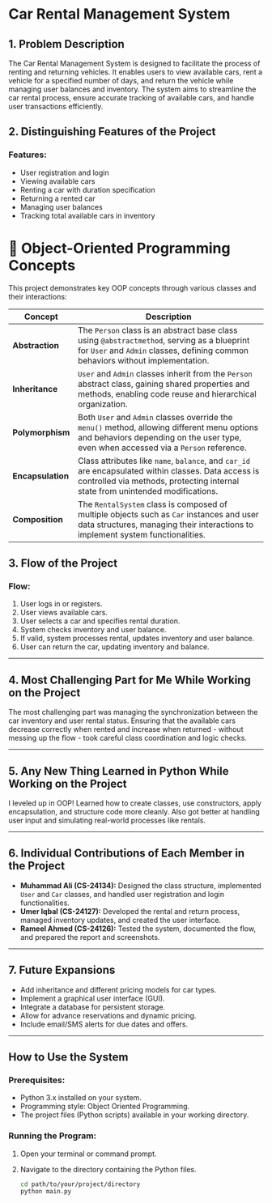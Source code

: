 # Car Rental Management System

## 1. Problem Description
The Car Rental Management System is designed to facilitate the process of renting and returning vehicles. It enables users to view available cars, rent a vehicle for a specified number of days, and return the vehicle while managing user balances and inventory. The system aims to streamline the car rental process, ensure accurate tracking of available cars, and handle user transactions efficiently.

## 2. Distinguishing Features of the Project

### Features:
- User registration and login  
- Viewing available cars  
- Renting a car with duration specification  
- Returning a rented car  
- Managing user balances  
- Tracking total available cars in inventory  


# 🧠 Object-Oriented Programming Concepts

This project demonstrates key OOP concepts through various classes and their interactions:

| Concept            | Description                                                                 |
|--------------------|-----------------------------------------------------------------------------|
| **Abstraction**    | The `Person` class is an abstract base class using `@abstractmethod`, serving as a blueprint for `User` and `Admin` classes, defining common behaviors without implementation. |
| **Inheritance**    | `User` and `Admin` classes inherit from the `Person` abstract class, gaining shared properties and methods, enabling code reuse and hierarchical organization. |
| **Polymorphism**   | Both `User` and `Admin` classes override the `menu()` method, allowing different menu options and behaviors depending on the user type, even when accessed via a `Person` reference. |
| **Encapsulation**  | Class attributes like `name`, `balance`, and `car_id` are encapsulated within classes. Data access is controlled via methods, protecting internal state from unintended modifications. |
| **Composition**    | The `RentalSystem` class is composed of multiple objects such as `Car` instances and user data structures, managing their interactions to implement system functionalities. |



## 3. Flow of the Project

### Flow:
1. User logs in or registers.
2. User views available cars.
3. User selects a car and specifies rental duration.
4. System checks inventory and user balance.
5. If valid, system processes rental, updates inventory and user balance.
6. User can return the car, updating inventory and balance.

--- 

## 4. Most Challenging Part for Me While Working on the Project
The most challenging part was managing the synchronization between the car inventory and user rental status. Ensuring that the available cars decrease correctly when rented and increase when returned - without messing up the flow - took careful class coordination and logic checks.

---

## 5. Any New Thing Learned in Python While Working on the Project
I leveled up in OOP! Learned how to create classes, use constructors, apply encapsulation, and structure code more cleanly. Also got better at handling user input and simulating real-world processes like rentals.

---

## 6. Individual Contributions of Each Member in the Project

- **Muhammad Ali (CS-24134):** Designed the class structure, implemented `User` and `Car` classes, and handled user registration and login functionalities.
- **Umer Iqbal (CS-24127):** Developed the rental and return process, managed inventory updates, and created the user interface.
- **Rameel Ahmed (CS-24126):** Tested the system, documented the flow, and prepared the report and screenshots.

---

## 7. Future Expansions
- Add inheritance and different pricing models for car types.
- Implement a graphical user interface (GUI).
- Integrate a database for persistent storage.
- Allow for advance reservations and dynamic pricing.
- Include email/SMS alerts for due dates and offers.

---

## How to Use the System

### Prerequisites:
- Python 3.x installed on your system.
- Programming style: Object Oriented Programming.
- The project files (Python scripts) available in your working directory.

### Running the Program:
1. Open your terminal or command prompt.
2. Navigate to the directory containing the Python files.

   ```bash
   cd path/to/your/project/directory
   python main.py
